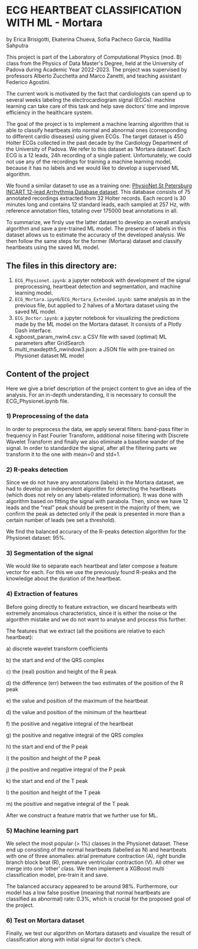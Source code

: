 # **ECG HEARTBEAT CLASSIFICATION WITH ML - Mortara**
by Erica Brisigotti, Ekaterina Chueva, Sofia Pacheco Garcia, Nadillia Sahputra

This project is part of the Laboratory of Computational Physics (mod. B) class from the Physics of Data Master's Degree, held at the University of Padova during Academic Year 2022-2023. The project was supervised by professors Alberto Zucchetta and Marco Zanetti, and teaching assistant Federico Agostini.

The current work is motivated by the fact that cardiologists can spend up to several weeks labeling the electrocardiogram signal (ECGs): machine learning can take care of this task and help save doctors’ time and improve efficiency in the healthcare system. 

The goal of the project is to implement a machine learning algorithm that is able to classify heartbeats into normal and abnormal ones (corresponding to different cardio diseases) using given ECGs. The target dataset is 450 Holter ECGs collected in the past decade by the Cardiology Department of the University of Padova. We refer to this dataset as ‘Mortara dataset’. Each ECG is a 12 leads, 24h recording of a single patient. Unfortunately, we could not use any of the recordings for training a machine learning model, because it has no labels and we would like to develop a supervised ML algorithm.

We found a similar dataset to use as a training one:  [PhysioNet St Petersburg INCART 12-lead Arrhythmia Database dataset](https://physionet.org/content/incartdb/1.0.0/). This database consists of 75 annotated recordings extracted from 32 Holter records. Each record is 30 minutes long and contains 12 standard leads, each sampled at 257 Hz, with reference annotation files, totaling over 175000 beat annotations in all.

To summarize, we firsly use the latter dataset to develop an overall analysis algorithm and save a pre-trained ML model. The presence of labels in this dataset allows us to estimate the accuracy of the developed analysis. We then follow the same steps for the former (Mortara) dataset and classify heartbeats using the saved ML model.

## **The files in this directory are**:
1) <code>ECG_Physionet.ipynb</code>: a jupyter notebook with development of the signal preprocessing, heartbeat detection and segmentation, and machine learning model.
2) <code>ECG_Mortara.ipynb</code>/<code>ECG_Mortara_Extended.ipynb</code>: same analysis as in the previous file, but applied to 2 halves of a Mortara dataset using the saved ML model.
3) <code>ECG_Doctor.ipynb</code>: a jupyter notebook for visualizing the predictions made by the ML model on the Mortara dataset. It consists of a Plotly Dash interface.
4) xgboost_param_nwin4.csv: a CSV file with saved (optimal) ML parameters after GridSearch
5) multi_maxdepth5_nwindow3.json: a JSON file with pre-trained on Physionet dataset ML model

## **Content of the project**
Here we give a brief description of the project content to give an idea of the analysis. For an in-depth understanding, it is necessary to consult the ECG_Physionet.ipynb file.

### 1) Preprocessing of the data

In order to preprocess the data, we apply several filters: band-pass filter in frequency in Fast Fourier Transform, additional noise filtering with Discrete Wavelet Transform and finally we also eliminate a baseline wander of the signal. In order to standardize the signal, after all the filtering parts we transform it to the one with mean=0 and std=1.

### 2) R-peaks detection

Since we do not have any annotations (labels) in the Mortara dataset, we had to develop an independent algorithm for detecting the heartbeats (which does not rely on any labels-related information). It was done with algorithm based on fitting the signal with parabola. Then, since we have 12 leads and the “real” peak should be present in the majority of them, we confirm the peak as detected only if the peak is presented in more than a certain number of leads (we set a threshold).

We find the balanced accuracy of the R-peaks detection algorithm for the Physionet dataset: 95%.

### 3) Segmentation of the signal
We would like to separate each heartbeat and later compose a feature vector for each. For this we use the previously found R-peaks and the knowledge about the duration of the heartbeat.

### 4) Extraction of features

Before going directly to feature extraction, we discard heartbeats with extremely anomalous characteristics, since it is either the noise or the algorithm mistake and we do not want to analyse and process this further.

The features that we extract (all the positions are relative to each heartbeat):

a) discrete wavelet transform coefficients

b) the start and end of the QRS complex

c) the (real) position and height of the R peak

d) the difference (err) between the two estimates of the position of the R peak

e) the value and position of the maximum of the heartbeat 

d) the value and position of the minimum of the heartbeat

f) the positive and negative integral of the heartbeat 

g) the positive and negative integral of the QRS complex 

h) the start and end of the P peak 

i) the position and height of the P peak

j) the positive and negative integral of the P peak 

k) the start and end of the T peak 

l) the position and height of the T peak

m) the positive and negative integral of the T peak

After we construct a feature matrix that we further use for ML.

### 5) Machine learning part

We select the most popular (> 1%)  classes in the Physionet dataset. These end up consisting of the normal heartbeats (labelled as N) and heartbeats with one of three anomalies: atrial premature contraction (A), right bundle branch block beat (R), premature ventricular contraction (V). All other we merge into one ‘other’ class.
We then implement a XGBoost multi classification model, pre-train it and save. 

The balanced accuracy appeared to be around 98%. Furthermore, our model has a low false positive  (meaning that normal heartbeats are classified as abnormal) rate: 0.3%, which is crucial for the proposed goal of the project.

### 6) Test on Mortara dataset

Finally, we test our algorithm on Mortara datasets and visualize the result of classification along with initial signal for doctor’s check.
